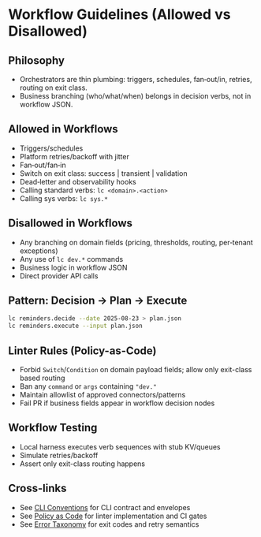 # Workflow Guidelines (Allowed vs Disallowed)

## Philosophy
- Orchestrators are thin plumbing: triggers, schedules, fan‑out/in, retries, routing on exit class.
- Business branching (who/what/when) belongs in decision verbs, not in workflow JSON.

## Allowed in Workflows
- Triggers/schedules
- Platform retries/backoff with jitter
- Fan‑out/fan‑in
- Switch on exit class: success | transient | validation
- Dead‑letter and observability hooks
- Calling standard verbs: `lc <domain>.<action>`
- Calling sys verbs: `lc sys.*`

## Disallowed in Workflows
- Any branching on domain fields (pricing, thresholds, routing, per‑tenant exceptions)
- Any use of `lc dev.*` commands
- Business logic in workflow JSON
- Direct provider API calls

## Pattern: Decision → Plan → Execute
```bash
lc reminders.decide --date 2025-08-23 > plan.json
lc reminders.execute --input plan.json
```

## Linter Rules (Policy-as-Code)
- Forbid `Switch`/`Condition` on domain payload fields; allow only exit-class based routing
- Ban any `command` or `args` containing `"dev."`
- Maintain allowlist of approved connectors/patterns
- Fail PR if business fields appear in workflow decision nodes

## Workflow Testing
- Local harness executes verb sequences with stub KV/queues
- Simulate retries/backoff
- Assert only exit-class routing happens

## Cross-links
- See [CLI Conventions](cli-conventions.md) for CLI contract and envelopes
- See [Policy as Code](governance/policy-as-code.md) for linter implementation and CI gates
- See [Error Taxonomy](operations/error-taxonomy.md) for exit codes and retry semantics
